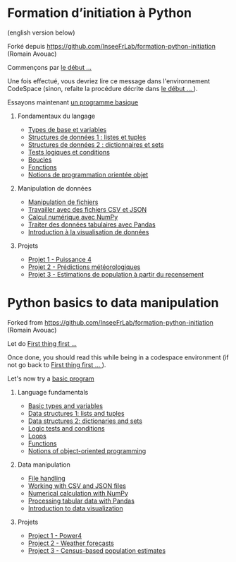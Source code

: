 # Formation d’initiation à Python
(english version below)

Forké depuis https://github.com/InseeFrLab/formation-python-initiation (Romain Avouac)

Commençons par [le début ... ](avant-tout.md)

Une fois effectué, vous devriez lire ce message dans l'environnement CodeSpace (sinon, refaite la procédure décrite dans [le début ... ](avant-tout.md)).

Essayons maintenant [un programme basique](bienjoue.ipynb)

1. Fondamentaux du langage
    * [Types de base et variables](fundamentals/types-variables/tutorial.ipynb)
    * [Structures de données 1 : listes et tuples](fundamentals/data-structures1/tutorial.ipynb)
    * [Structures de données 2 : dictionnaires et sets](fundamentals/data-structures2/tutorial.ipynb)
    * [Tests logiques et conditions](fundamentals/tests/tutorial.ipynb)
    * [Boucles](fundamentals/loops/tutorial.ipynb)
    * [Fonctions](fundamentals/functions/tutorial.ipynb)
    * [Notions de programmation orientée objet](fundamentals/oop/tutorial.ipynb)

2. Manipulation de données
    * [Manipulation de fichiers](manipulation/modules-files/tutorial.ipynb)
    * [Travailler avec des fichiers CSV et JSON](manipulation/csv-json-files/tutorial.ipynb)
    * [Calcul numérique avec NumPy](manipulation/numpy/tutorial.ipynb)
    * [Traiter des données tabulaires avec Pandas](manipulation/pandas/tutorial.ipynb)
    * [Introduction à la visualisation de données](manipulation/dataviz/tutorial.ipynb)

3. Projets
    * [Projet 1 - Puissance 4](projects/puissance4/tutorial.ipynb)
    * [Projet 2 - Prédictions météorologiques](projects/meteo/tutorial.ipynb)
    * [Projet 3 - Estimations de population à partir du recensement](projects/RP/tutorial.ipynb)


# Python basics to data manipulation

Forked from https://github.com/InseeFrLab/formation-python-initiation (Romain Avouac)

Let do [First thing first ... ](first-thing-first.md)

Once done, you should read this while being in a codespace environment (if not go back to [First thing first ... ](first-thing-first.md)).

Let's now try a [basic program](nicejob.ipynb)

1. Language fundamentals
    * [Basic types and variables](fundamentals/types-variables/tutorial_en.ipynb)
    * [Data structures 1: lists and tuples](fundamentals/data-structures1/tutorial_en.ipynb)
    * [Data structures 2: dictionaries and sets](fundamentals/data-structures2/tutorial_en.ipynb)
    * [Logic tests and conditions](fundamentals/tests/tutorial_en.ipynb)
    * [Loops](fundamentals/loops/tutorial_en.ipynb)
    * [Functions](fundamentals/functions/tutorial_en.ipynb)
    * [Notions of object-oriented programming](fundamentals/oop/tutorial_en.ipynb)

2. Data manipulation
    * [File handling](manipulation/modules-files/tutorial_en.ipynb)
    * [Working with CSV and JSON files](manipulation/csv-json-files/tutorial_en.ipynb)
    * [Numerical calculation with NumPy](manipulation/numpy/tutorial_en.ipynb)
    * [Processing tabular data with Pandas](manipulation/pandas/tutorial_en.ipynb)
    * [Introduction to data visualization](manipulation/dataviz/tutorial_en.ipynb)

3. Projets
    * [Project 1 - Power4](projects/puissance4/tutorial_en.ipynb)
    * [Project 2 - Weather forecasts](projects/meteo/tutorial_en.ipynb)
    * [Project 3 - Census-based population estimates](projects/RP/tutorial_en.ipynb)


